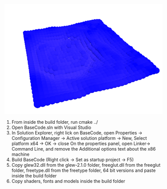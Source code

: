 
![image info](./img/Untitled.png)


1. 	From inside the build folder, run cmake ../
2. 	Open BaseCode.sln with Visual Studio
3. 	In Solution Explorer, right lick on BaseCode, open Properties -> Configuration Manager -> 
	Active solution platform -> New, Select platform x64 -> OK -> close
	On the properties panel, open Linker-> Command Line, and remove the Additional options text 
	about the x86 machine
4. 	Build BaseCode (Right click -> Set as startup project -> F5)
5. 	Copy glew32.dll from the glew-2.1.0 folder, freeglut.dll from the freeglut folder, freetype.dll
	from the freetype folder, 64 bit versions and paste inside the build folder
6. 	Copy shaders, fonts and models inside the build folder
